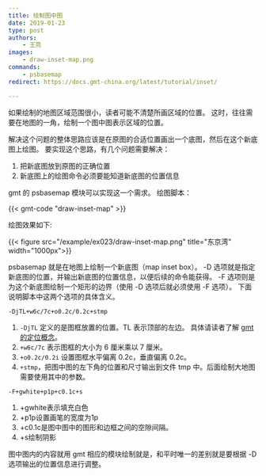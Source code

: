 ```yaml
---
title: 绘制图中图
date: 2019-01-23
type: post
authors:
    - 王亮
images:
    - draw-inset-map.png
commands:
    - psbasemap
redirect: https://docs.gmt-china.org/latest/tutorial/inset/

---
```


如果绘制的地图区域范围很小，读者可能不清楚所画区域的位置。
这时，往往需要在地图的一角，绘制一个图中图表示区域的位置。

解决这个问题的整体思路应该是在原图的合适位置画出一个底图，然后在这个新底图上绘图。
要实现这个思路，有几个问题需要解决：

1. 把新底图放到原图的正确位置
2. 新底图上的绘图命令必须要能知道新底图的位置信息

gmt 的 psbasemap 模块可以实现这一个需求。
绘图脚本：

{{< gmt-code "draw-inset-map" >}}

绘图效果如下:

{{< figure src="/example/ex023/draw-inset-map.png" title="东京湾" width="1000px">}}

psbasemap 就是在地图上绘制一个新底图（map inset box）。
-D 选项就是指定新底图的位置，并输出新底图的位置信息，以便后续的命令能获得。
-F 选项则是为这个新底图绘制一个矩形的边界（使用 -D 选项后就必须使用 -F 选项）。
下面说明脚本中这两个选项的具体含义。

`-DjTL+w6c/7c+o0.2c/0.2c+stmp`

1.	`-DjTL` 定义的是图框放置的位置。TL 表示顶部的左边。
	具体请读者了解 [gmt 的定位概念](https://docs.gmt-china.org/latest/basic/embellishments/#id2)。
2.  `+w6c/7c` 表示图框的大小为 6 厘米乘以 7 厘米。
3.  `+o0.2c/0.2i` 设置图框水平偏离 0.2c，垂直偏离 0.2c。
4.  `+stmp`，把图中图的左下角的位置和尺寸输出到文件 tmp 中。后面绘制大地图需要使用其中的参数。

`-F+gwhite+p1p+c0.1c+s`

1. +gwhite表示填充白色
2. +p1p设置画笔的宽度为1p
3. +c0.1c是图中图中的图形和边框之间的空隙间隔。
4. +s绘制阴影

图中图内的内容就用 gmt 相应的模块绘制就是，和平时唯一的差别就是要根据 -D 选项输出的位置信息进行调整。
